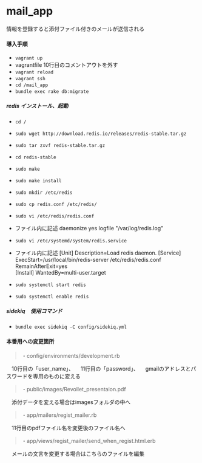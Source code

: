 # mail_app
情報を登録すると添付ファイル付きのメールが送信される

#### 導入手順
- `vagrant up`
- vagrantfile 10行目のコメントアウトを外す
- `vagrant reload`
- `vagrant ssh`
- `cd /mail_app`
- `bundle exec rake db:migrate`

##### redis インストール、起動
- `cd /`
- `sudo wget http://download.redis.io/releases/redis-stable.tar.gz`
- `sudo tar zxvf redis-stable.tar.gz`
- `cd redis-stable`
- `sudo make`
- `sudo make install`
- `sudo mkdir /etc/redis`
- `sudo cp redis.conf /etc/redis/`
- `sudo vi /etc/redis/redis.conf`
- ファイル内に記述
daemonize yes 
logfile "/var/log/redis.log" 

- `sudo vi /etc/systemd/system/redis.service`
- ファイル内に記述
[Unit] 
Description=Load redis daemon. 
[Service] 
ExecStart=/usr/local/bin/redis-server /etc/redis/redis.conf 
RemainAfterExit=yes  
[Install] 
WantedBy=multi-user.target 

- `sudo systemctl start redis`
- `sudo systemctl enable redis`


##### sidekiq　使用コマンド
- `bundle exec sidekiq -C config/sidekiq.yml`

#### 本番用への変更箇所
>・config/environments/development.rb

　10行目の「user_name」、
　11行目の「password」、
　gmailのアドレスとパスワードを専用のものに変える
>・public/images/Revollet_presentaion.pdf

　添付データを変える場合はimagesフォルダの中へ
>・app/mailers/regist_mailer.rb

　11行目のpdfファイル名を変更後のファイル名へ
>・app/views/regist_mailer/send_when_regist.html.erb

　メールの文言を変更する場合はこちらのファイルを編集
